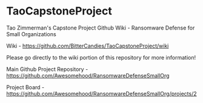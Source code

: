 # TaoCapstoneProject
Tao Zimmerman's Capstone Project Github Wiki - Ransomware Defense for Small Organizations

Wiki - https://github.com/BitterCandies/TaoCapstoneProject/wiki

Please go directly to the wiki portion of this repository for more information!

Main Github Project Repository - https://github.com/Awesomehood/RansomwareDefenseSmallOrg

Project Board - https://github.com/Awesomehood/RansomwareDefenseSmallOrg/projects/2
